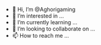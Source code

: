 - 👋 Hi, I’m @Aghorigaming
- 👀 I’m interested in ...
- 🌱 I’m currently learning ...
- 💞️ I’m looking to collaborate on ...
- 📫 How to reach me ...

<!---
Aghorigaming/Aghorigaming is a ✨ special ✨ repository because its `README.md` (this file) appears on your GitHub profile.
You can click the Preview link to take a look at your changes.
--->

